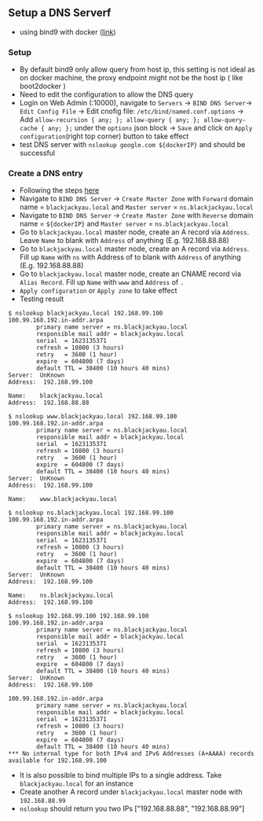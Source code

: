 ## Setup a DNS Serverf
- using bind9 with docker ([link](https://github.com/sameersbn/docker-bind))

### Setup
- By default bind9 only allow query from host ip, this setting is not ideal as on docker machine, the proxy endpoint might not be the host ip ( like boot2docker )
- Need to edit the configuration to allow the DNS query
- Login on Web Admin (:10000), navigate to `Servers` -> `BIND DNS Server`-> `Edit Config File` -> Edit cnofig file: `/etc/bind/named.conf.options` -> Add `allow-recursion { any; }; allow-query { any; }; allow-query-cache { any; };` under the `options` json block
-> `Save` and click on `Apply configuration`(right top corner) button to take effect
- test DNS server with `nslookup google.com ${dockerIP}` and should be successful

### Create a DNS entry
- Following the steps [here](http://www.damagehead.com/blog/2015/04/28/deploying-a-dns-server-using-docker/)
- Navigate to `BIND DNS Server` -> `Create Master Zone` with `Forward` domain name = `blackjackyau.local` and `Master server` = `ns.blackjackyau.local`
- Navigate to `BIND DNS Server` -> `Create Master Zone` with `Reverse` domain name = `${dockerIP}` and `Master server` = `ns.blackjackyau.local`
- Go to `blackjackyau.local` master node, create an A record via `Address`. Leave `Name` to blank with `Address` of anything (E.g. 192.168.88.88)
- Go to `blackjackyau.local` master node, create an A record via `Address`. Fill up `Name` with `ns` with Address of to blank with `Address` of anything (E.g. 192.168.88.88)
- Go to `blackjackyau.local` master node, create an CNAME record via `Alias Record`. Fill up `Name` with `www` and `Address` of `.`
- `Apply configuration` or `Apply zone` to take effect
- Testing result
```
$ nslookup blackjackyau.local 192.168.99.100
100.99.168.192.in-addr.arpa
        primary name server = ns.blackjackyau.local
        responsible mail addr = blackjackyau.local
        serial  = 1623135371
        refresh = 10800 (3 hours)
        retry   = 3600 (1 hour)
        expire  = 604800 (7 days)
        default TTL = 38400 (10 hours 40 mins)
Server:  UnKnown
Address:  192.168.99.100

Name:    blackjackyau.local
Address:  192.168.88.88

$ nslookup www.blackjackyau.local 192.168.99.100
100.99.168.192.in-addr.arpa
        primary name server = ns.blackjackyau.local
        responsible mail addr = blackjackyau.local
        serial  = 1623135371
        refresh = 10800 (3 hours)
        retry   = 3600 (1 hour)
        expire  = 604800 (7 days)
        default TTL = 38400 (10 hours 40 mins)
Server:  UnKnown
Address:  192.168.99.100

Name:    www.blackjackyau.local

$ nslookup ns.blackjackyau.local 192.168.99.100
100.99.168.192.in-addr.arpa
        primary name server = ns.blackjackyau.local
        responsible mail addr = blackjackyau.local
        serial  = 1623135371
        refresh = 10800 (3 hours)
        retry   = 3600 (1 hour)
        expire  = 604800 (7 days)
        default TTL = 38400 (10 hours 40 mins)
Server:  UnKnown
Address:  192.168.99.100

Name:    ns.blackjackyau.local
Address:  192.168.99.100

$ nslookup 192.168.99.100 192.168.99.100
100.99.168.192.in-addr.arpa
        primary name server = ns.blackjackyau.local
        responsible mail addr = blackjackyau.local
        serial  = 1623135371
        refresh = 10800 (3 hours)
        retry   = 3600 (1 hour)
        expire  = 604800 (7 days)
        default TTL = 38400 (10 hours 40 mins)
Server:  UnKnown
Address:  192.168.99.100

100.99.168.192.in-addr.arpa
        primary name server = ns.blackjackyau.local
        responsible mail addr = blackjackyau.local
        serial  = 1623135371
        refresh = 10800 (3 hours)
        retry   = 3600 (1 hour)
        expire  = 604800 (7 days)
        default TTL = 38400 (10 hours 40 mins)
*** No internal type for both IPv4 and IPv6 Addresses (A+AAAA) records available for 192.168.99.100

```
- It is also possible to bind multiple IPs to a single address. Take `blackjackyau.local` for an instance
- Create another A record under `blackjackyau.local` master node with `192.168.88.99`
- `nslookup` should return you two IPs ["192.168.88.88", "192.168.88.99"]